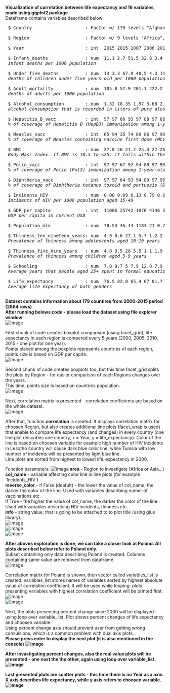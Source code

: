 **Visualization of correlation between life expectancy and 16 variables, made using ggplot2 package** <br>
Dataframe contains variables described below: <br>
<pre>
 $ Country                    : Factor w/ 179 levels "Afghanistan",..
 
 $ Region                     : Factor w/ 9 levels "Africa","Asia",..
 
 $ Year                       : int  2015 2015 2007 2006 2012 2006 2015 2000 2001 2008 
 
 $ Infant_deaths              : num  11.1 2.7 51.5 32.8 3.4 9.8 6.6 8.7 22 15.3 ...
 <i>infant deaths per 1000 population</i>
 
 $ Under_five_deaths          : num  13 3.3 67.9 40.5 4.3 11.2 8.2 10.1 26.1 17.8 ...
 <i>deaths of children under five years old per 1000 population</i>
 
 $ Adult_mortality            : num  105.8 57.9 201.1 222.2 58 ...
 <i>deaths of adults per 1000 population</i>
 
 $ Alcohol_consumption        : num  1.32 10.35 1.57 5.68 2.89 ...
 <i>alcohol consumption that is recorded in liters of pure alcohol per capita with 15+ years old</i>
 
 $ Hepatitis_B_vacc           : int  97 97 60 93 97 88 97 88 97 97 ...
 <i>% of coverage of Hepatitis B (HepB3) immunization among 1-year-olds</i>
 
 $ Measles_vacc               : int  65 94 35 74 89 86 97 99 87 92 ...
 <i>% of coverage of Measles containing vaccine first dose (MCV1) immunization among 1-year-olds</i>
 
 $ BMI                        : num  27.8 26 21.2 25.3 27 26.4 26.2 25.9 27.9 26.5 ...
 <i>Body Mass Index. If BMI is 18.5 to <25, it falls within the healthy weight range</i>
 
 $ Polio_vacc                 : int  97 97 67 92 94 89 97 99 97 96 ...
 <i>% of coverage of Polio (Pol3) immunization among 1-year-olds</i>
 
 $ Diphtheria_vacc            : int  97 97 64 93 94 89 97 99 99 90 ...
 <i>% of coverage of Diphtheria tetanus toxoid and pertussis (DTP3) immunization among 1-year-olds</i>
 
 $ Incidents_HIV              : num  0.08 0.09 0.13 0.79 0.08 0.16 0.08 0.08 0.13 0.43 ...
 <i>Incidents of HIV per 1000 population aged 15-49</i>
 
 $ GDP_per_capita             : int  11006 25742 1076 4146 33995 9110 9313 8971 3708 2235 ...
 <i>GDP per capita in current USD</i>
 
 $ Population_mln             : num  78.53 46.44 1183.21 0.75 7.91 ...
 
 $ Thinness_ten_nineteen_years: num  4.9 0.6 27.1 5.7 1.2 2 2.3 2.3 4 2.9 ...
 <i>Prevalence of thinness among adolescents aged 10-19 years</i>
 
 $ Thinness_five_nine_years   : num  4.8 0.5 28 5.5 1.1 1.9 2.3 2.3 3.9 3.1 ...
 <i>Prevalence of thinness among children aged 5-9 years</i>
 
 $ Schooling                  : num  7.8 9.7 5 7.9 12.8 7.9 12 10.2 9.6 10.9 ...
 <i>Average years that people aged 25+ spent in formal education</i>
 
 $ Life_expectancy            : num  76.5 82.8 65.4 67 81.7 78.2 71.2 71.2 71.9 68.7 ...
 <i>Average life expectancy of both genders</i>
 </pre>
 
 **Dataset contains information about 179 countires from 2000-2015 period (2864 rows)** <br>
**After running belows code - please load the dataset using file explorer window** <br>
![image](https://github.com/Jakub12091/ggplot_life_expectancy_correlation_visualisation/assets/115424802/290d5093-f226-4232-97c7-4d644e36a0f1)

First chunk of code creates boxplot comparison (using facet_grid), life expectancy in each region is compered every 5 years (2000, 2005, 2010, 2015 - one plot for one year). <br>
Points placed among the boxplots represents countries of each region, points size is based on GDP per capita. <br>
![image](https://github.com/Jakub12091/ggplot_life_expectancy_correlation_visualisation/assets/115424802/c39ea7e5-4e05-45b3-8029-a4c49ca5f083) <br>

Second chunk of code creates boxplots too, but this time facet_grid splits the plots by Region - for easier comparison of each Regions changes over the years. <br> 
This time, points size is based on countries population.<br>
![image](https://github.com/Jakub12091/ggplot_life_expectancy_correlation_visualisation/assets/115424802/753517f3-a827-40ae-baca-954388790e15)

Next, correlation matrix is presented - correlation coefficients are based on the whole dataset.<br>
![image](https://github.com/Jakub12091/ggplot_life_expectancy_correlation_visualisation/assets/115424802/b6fd5668-b18c-40ef-847f-d46e3343a528)

After that, function **correlation** is created. It displays correlation matrix for choosen Region, but also creates additional line plots (facet_wrap is used)
that enable to compare life expectancy (and changes) in every country (one line plot describes one country, x = Year, y = life_expectancy). 
Color of the line is based on choosen variable for example high number of HIV incidents in Lesotho country will cause dark blue color line, while 
Tunisia with low number of incidents will be presented by light blue line. <br>
Line plots are sorted from highest to lowest life_expectancy in 2000.<br>

Function parameters: 
![image](https://github.com/Jakub12091/ggplot_life_expectancy_correlation_visualisation/assets/115424802/91009012-80d4-48cc-b77a-7b2def9517b2)
**area** - Region to invastigate (Africa or Asia...) <br>
**col_name** - variable affecting color line in line plots (for example 'Incidents_HIV') <br>
**reverse_color** - if False (deafult) - the lower the value of col_name, the darker the color of the line. Used with variables describing numer of vaccinations etc. <br>
If True - the higher the value of col_name, the darker the color of the line. Used with variables describing HIV incidents, thinness etc.<br>
**info** - string value, that is going to be attached to to plot title (using glue library). <br>
![image](https://github.com/Jakub12091/ggplot_life_expectancy_correlation_visualisation/assets/115424802/5c886719-289c-4d1b-b815-b36b3563b29d) <br>
![image](https://github.com/Jakub12091/ggplot_life_expectancy_correlation_visualisation/assets/115424802/de6a0af4-c267-4e8e-bf6e-4ad43246a796) <br>
![image](https://github.com/Jakub12091/ggplot_life_expectancy_correlation_visualisation/assets/115424802/538c5851-6200-4ef5-990d-35220731df52) <br>

**After aboves exploration is done, we can take a closer look at Poland. All plots described below refer to Poland only.** <br>
Subset containing only data describing Poland is created. Columns containing same value are removed from dataframe. <br>
![image](https://github.com/Jakub12091/ggplot_life_expectancy_correlation_visualisation/assets/115424802/638a9b6e-a616-4797-bb3d-b4be89c54864) <br>

Correlation matrix for Poland is shown, then vector called variables_list is created. variables_list stores names of variables sorted by highest absolute value 
of correlation coefficient. It will be used while looping: plots presenting variables with highest correlation coefficient will be printed first.
![image](https://github.com/Jakub12091/ggplot_life_expectancy_correlation_visualisation/assets/115424802/4ea883ff-e6c2-4404-9fb9-9aeb54640168) <br>
![image](https://github.com/Jakub12091/ggplot_life_expectancy_correlation_visualisation/assets/115424802/dce19e03-672d-472f-b0b5-c62892bff194) <br>

Next, the plots presenting percent change since 2000 will be displayed - using loop over variable_list. Plot shows percent changes of life expectancy and choosen variable <br>
Using percent change axis should prevent user from getting wrong consulsions, which is a common problem with dual axis plots. <br>
**Please press enter to display the next plot (it is also mentioned in the console)** <b>
![image](https://github.com/Jakub12091/ggplot_life_expectancy_correlation_visualisation/assets/115424802/e2133ef8-d806-4345-bf9a-1cd00ce97278) <br>

After invastigating percent changes, also the real value plots will be presented - one next the the other, again using loop over variable_list.
![image](https://github.com/Jakub12091/ggplot_life_expectancy_correlation_visualisation/assets/115424802/f3915b6b-3c19-47c2-8465-245e168fe8fe) <b>

Last presented plots are scatter plots - this time there is no Year as x axis. X axis describes life expectancy, while y axis refers to choosen variable. <b>
![image](https://github.com/Jakub12091/ggplot_life_expectancy_correlation_visualisation/assets/115424802/0ec71704-b80e-4451-b8c9-7db48fa55621)












